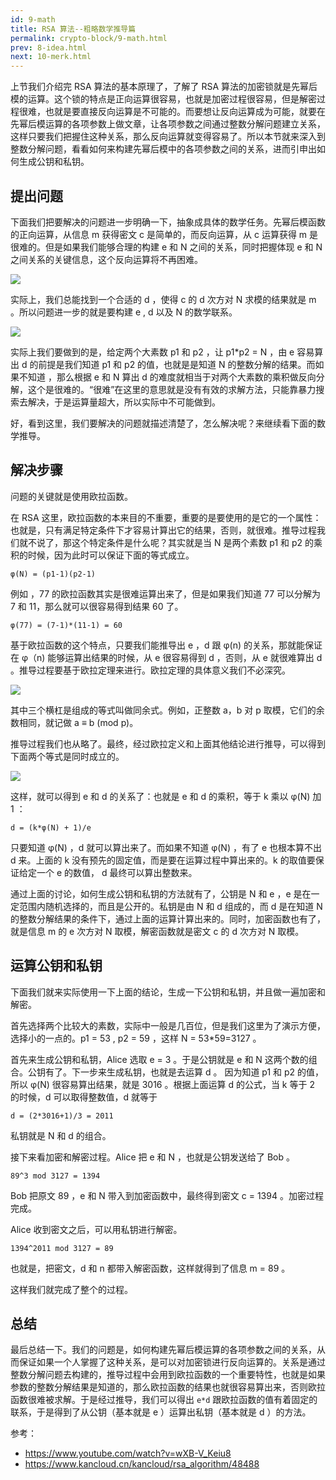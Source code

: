 ```yaml
---
id: 9-math
title: RSA 算法--粗略数学推导篇
permalink: crypto-block/9-math.html
prev: 8-idea.html
next: 10-merk.html
---
```


上节我们介绍完 RSA 算法的基本原理了，了解了 RSA 算法的加密锁就是先幂后模的运算。这个锁的特点是正向运算很容易，也就是加密过程很容易，但是解密过程很难，也就是要直接反向运算是不可能的。而要想让反向运算成为可能，就要在先幂后模运算的各项参数上做文章，让各项参数之间通过整数分解问题建立关系，这样只要我们把握住这种关系，那么反向运算就变得容易了。所以本节就来深入到整数分解问题，看看如何来构建先幂后模中的各项参数之间的关系，进而引申出如何生成公钥和私钥。

## 提出问题

下面我们把要解决的问题进一步明确一下，抽象成具体的数学任务。先幂后模函数的正向运算，从信息 m 获得密文 c 是简单的，而反向运算，从 c 运算获得 m 是很难的。但是如果我们能够合理的构建 e 和 N 之间的关系，同时把握体现 e 和 N 之间关系的关键信息，这个反向运算将不再困难。

![](https://img.haoqicat.com/2018100402.jpg)

实际上，我们总能找到一个合适的 d ，使得 c 的 d 次方对 N 求模的结果就是 m 。所以问题进一步的就是要构建 e , d 以及 N 的数学联系。

![](https://img.haoqicat.com/2018100403.jpg)

实际上我们要做到的是，给定两个大素数 p1 和 p2 ，让 p1\*p2 = N ，由 e 容易算出 d 的前提是我们知道 p1 和 p2 的值，也就是是知道 N 的整数分解的结果。而如果不知道 ，那么根据 e 和 N 算出 d 的难度就相当于对两个大素数的乘积做反向分解，这个是很难的。“很难”在这里的意思就是没有有效的求解方法，只能靠暴力搜索去解决，于是运算量超大，所以实际中不可能做到。

好，看到这里，我们要解决的问题就描述清楚了，怎么解决呢？来继续看下面的数学推导。

## 解决步骤

问题的关键就是使用欧拉函数。

在 RSA 这里，欧拉函数的本来目的不重要，重要的是要使用的是它的一个属性：也就是，只有满足特定条件下才容易计算出它的结果，否则，就很难。推导过程我们就不说了，那这个特定条件是什么呢？其实就是当 N 是两个素数 p1 和 p2 的乘积的时候，因为此时可以保证下面的等式成立。

```
φ(N) = (p1-1)(p2-1)
```

例如 ，77 的欧拉函数其实是很难运算出来了，但是如果我们知道 77 可以分解为 7 和 11，那么就可以很容易得到结果 60 了。

```
φ(77) = (7-1)*(11-1) = 60
```

基于欧拉函数的这个特点，只要我们能推导出 e ，d 跟 φ(n) 的关系，那就能保证在 φ（n) 能够运算出结果的时候，从 e 很容易得到 d ，否则，从 e 就很难算出 d 。推导过程要基于欧拉定理来进行。欧拉定理的具体意义我们不必深究。

![](https://img.haoqicat.com/2018100601.jpg)

其中三个横杠是组成的等式叫做同余式。例如，正整数 a，b 对 p 取模，它们的余数相同，就记做 a ≡ b (mod p)。

推导过程我们也从略了。最终，经过欧拉定义和上面其他结论进行推导，可以得到下面两个等式是同时成立的。

![](https://img.haoqicat.com/2018100602.jpg)

这样，就可以得到 e 和 d 的关系了：也就是 e 和 d 的乘积，等于 k 乘以 φ(N) 加 1 ：

```
d = (k*φ(N) + 1)/e
```

只要知道 φ(N) ，d 就可以算出来了。而如果不知道 φ(N) ，有了 e 也根本算不出 d 来。上面的 k 没有预先的固定值，而是要在运算过程中算出来的。k 的取值要保证给定一个 e 的数值， d 最终可以算出整数来。

通过上面的讨论，如何生成公钥和私钥的方法就有了，公钥是 N 和 e ，e 是在一定范围内随机选择的，而且是公开的。私钥是由 N 和 d 组成的，而 d 是在知道 N 的整数分解结果的条件下，通过上面的运算计算出来的。同时，加密函数也有了，就是信息 m 的 e 次方对 N 取模，解密函数就是密文 c 的 d 次方对 N 取模。

## 运算公钥和私钥

下面我们就来实际使用一下上面的结论，生成一下公钥和私钥，并且做一遍加密和解密。

首先选择两个比较大的素数，实际中一般是几百位，但是我们这里为了演示方便，选择小的一点的。p1 = 53 , p2 = 59 ，这样 N = 53\*59=3127 。

首先来生成公钥和私钥，Alice 选取 e = 3 。于是公钥就是 e 和 N 这两个数的组合。公钥有了。下一步来生成私钥，也就是去运算 d 。 因为知道 p1 和 p2 的值，所以 φ(N) 很容易算出结果，就是 3016 。根据上面运算 d 的公式，当 k 等于 2 的时候，d 可以取得整数值，d 就等于

```
d = (2*3016+1)/3 = 2011
```

私钥就是 N 和 d 的组合。

接下来看加密和解密过程。Alice 把 e 和 N ，也就是公钥发送给了 Bob 。

```
89^3 mod 3127 = 1394
```

Bob 把原文 89 ，e 和 N 带入到加密函数中，最终得到密文 c = 1394 。加密过程完成。

Alice 收到密文之后，可以用私钥进行解密。

```
1394^2011 mod 3127 = 89
```

也就是，把密文，d 和 n 都带入解密函数，这样就得到了信息 m = 89 。

这样我们就完成了整个的过程。

## 总结

最后总结一下。我们的问题是，如何构建先幂后模运算的各项参数之间的关系，从而保证如果一个人掌握了这种关系，是可以对加密锁进行反向运算的。关系是通过整数分解问题去构建的，推导过程中会用到欧拉函数的一个重要特性，也就是如果参数的整数分解结果是知道的，那么欧拉函数的结果也就很容易算出来，否则欧拉函数很难被求解。于是经过推导，我们可以得出 `e*d` 跟欧拉函数的值有着固定的联系，于是得到了从公钥（基本就是 e ）运算出私钥（基本就是 d ）的方法。

参考：

- https://www.youtube.com/watch?v=wXB-V_Keiu8
- https://www.kancloud.cn/kancloud/rsa_algorithm/48488
